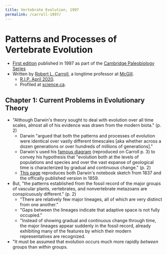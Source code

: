 ```yaml
---
title: Vertebrate Evolution, 1997
permalink: /carroll-1997/
---
```


# Patterns and Processes of Vertebrate Evolution
* [First edition](https://www.cambridge.org/us/academic/subjects/earth-and-environmental-science/palaeontology-and-life-history/patterns-and-processes-vertebrate-evolution?format=PB&isbn=9780521478090) published in 1997 as part of the [Cambridge Paleobiology Series](https://www.cambridge.org/us/academic/subjects/earth-and-environmental-science/series/cambridge-paleobiology-series)
* Written by [Robert L. Carroll](https://en.wikipedia.org/wiki/Robert_L._Carroll), a longtime professor at [McGill](https://www.the-scientist.com/news-opinion/robert-carroll-who-studied-amphibian-evolution-dies-67468).
	* [R.I.P. April 2020](https://journals.library.ualberta.ca/vamp/index.php/VAMP/article/view/29364/21414).
	* Profiled at [science.ca](http://www.science.ca/scientists/scientistprofile.php?pID=335). 
 

## Chapter 1: Current Problems in Evolutionary Theory
* "Although Darwin's theory sought to deal with evolution over all time scales, almost all of his evidence was drawn from the modern biota." (p. 2)
	* Darwin "argued that both the patterns and processes of evolution were identical over vastly different timescales [aka whether across a dozen generations or over hundreds of millions of generations]." 
	* Darwin's used his [famous diagram](https://commons.wikimedia.org/wiki/File:Origin_of_Species.svg) (reproduced on Carroll p. 3) to convey his hypothesis that "evolution both at the levels of populations and species and over the vast expanse of geological time is characterized by gradual and continuous change." (p. 2)
	* [This page](https://www.age-of-the-sage.org/evolution/charles_darwin/tree-of-life-origin_of_species-1859.html) reproduces both Darwin's notebook sketch from 1837 and the offically published version in 1859. 
* But, "the patterns established from  the fossil record of the major groups of vascular plants, vertebrates, and nonvertebrate metazoans are conspicuously different." (p. 2)
	* "There are relatively few major lineages, all of which are very distinct from one another."
	* "Gaps between the lineages indicate that adaptive space is not fully occupied."
	* "Instead of showing gradual and continuous change through time, the major lineages appear suddenly in the fossil record, already exhibiting many of the features by which their modern representatives are recognized.
* "It must be assumed that evolution occurs much more rapidly *between* groups than *within* groups.
